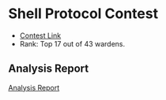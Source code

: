 # Shell Protocol Contest
- [Contest Link](https://code4rena.com/audits/2023-08-shell-protocol#top)
- Rank: Top 17 out of 43 wardens.

## Analysis Report
[Analysis Report](./Analysis.md) 